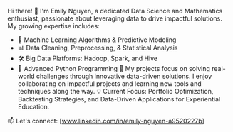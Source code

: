 Hi there! 👋 I'm Emily Nguyen, a dedicated Data Science and Mathematics enthusiast, passionate about leveraging data to drive impactful solutions. My growing expertise includes:
- 🧠 Machine Learning Algorithms & Predictive Modeling
- 📊 Data Cleaning, Preprocessing, & Statistical Analysis
- 🛠️ Big Data Platforms: Hadoop, Spark, and Hive
- 🐍 Advanced Python Programming 
🚀 My projects focus on solving real-world challenges through innovative data-driven solutions. I enjoy collaborating on impactful projects and learning new tools and techniques along the way.
💡 Current Focus: Portfolio Optimization, Backtesting Strategies, and Data-Driven Applications for Experiential Education.

📫 Let's connect: [www.linkedin.com/in/emily-nguyen-a9520227b]

<!---
emilyvngu/emilyvngu is a ✨ special ✨ repository because its `README.md` (this file) appears on your GitHub profile.
You can click the Preview link to take a look at your changes.
--->
 

